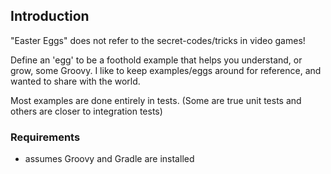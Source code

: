 ## Introduction

"Easter Eggs" does not refer to the secret-codes/tricks in video games! 

Define an 'egg' to be a foothold example that helps you understand, or grow, some Groovy. I like to keep examples/eggs around for reference, and wanted to share with the world. 

Most examples are done entirely in tests. (Some are true unit tests and others are closer to integration tests)

### Requirements

* assumes Groovy and Gradle are installed

